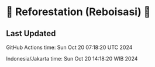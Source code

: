 
# 🌳 Reforestation (Reboisasi) 🌲

## Last Updated

GitHub Actions time: Sun Oct 20 07:18:20 UTC 2024

Indonesia/Jakarta time: Sun Oct 20 14:18:20 WIB 2024
